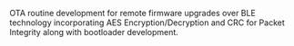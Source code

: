 OTA routine development for remote firmware upgrades over BLE technology incorporating AES Encryption/Decryption and CRC for Packet Integrity along with bootloader development.
